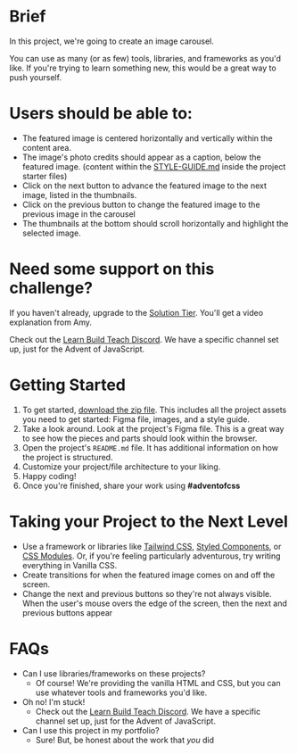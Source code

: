 # Brief

In this project, we're going to create an image carousel.

You can use as many (or as few) tools, libraries, and frameworks as you'd like. If you're trying to learn something new, this would be a great way to push yourself.

# Users should be able to:

- The featured image is centered horizontally and vertically within the content area.
- The image's photo credits should appear as a caption, below the featured image. (content within the [STYLE-GUIDE.md](http://STYLE-GUIDE.md) inside the project starter files)
- Click on the next button to advance the featured image to the next image, listed in the thumbnails.
- Click on the previous button to change the featured image to the previous image in the carousel
- The thumbnails at the bottom should scroll horizontally and highlight the selected image.

# Need some support on this challenge?

If you haven't already, upgrade to the [Solution Tier](http://adventofcss.com). You'll get a video explanation from Amy.

Check out the [Learn Build Teach Discord](http://learnbuildteach.com). We have a specific channel set up, just for the Advent of JavaScript.

# Getting Started

1. To get started, [download the zip file](https://store.selfteach.me/products/home). This includes all the project assets you need to get started: Figma file, images, and a style guide.
2. Take a look around. Look at the project's Figma file. This is a great way to see how the pieces and parts should look within the browser.
3. Open the project's `README.md` file. It has additional information on how the project is structured.
4. Customize your project/file architecture to your liking.
5. Happy coding!
6. Once you're finished, share your work using **#adventofcss**

# Taking your Project to the Next Level

- Use a framework or libraries like [Tailwind CSS](https://tailwindcss.com/), [Styled Components](https://styled-components.com/), or [CSS Modules](https://github.com/css-modules/css-modules). Or, if you're feeling particularly adventurous, try writing everything in Vanilla CSS.
- Create transitions for when the featured image comes on and off the screen.
- Change the next and previous buttons so they're not always visible. When the user's mouse overs the edge of the screen, then the next and previous buttons appear

# FAQs

- Can I use libraries/frameworks on these projects?
  - Of course! We're providing the vanilla HTML and CSS, but you can use whatever tools and frameworks you'd like.
- Oh no! I'm stuck!
  - Check out the [Learn Build Teach Discord](http://learnbuildteach.com). We have a specific channel set up, just for the Advent of JavaScript.
- Can I use this project in my portfolio?
  - Sure! But, be honest about the work that *you* did
